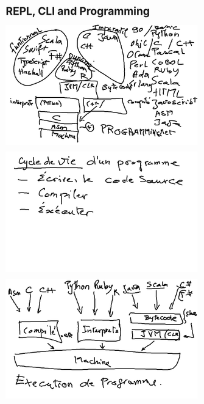 # REPL, CLI and Programming 


![alt tag](./images/Programming.png)

![alt tag](./images/LifeCycle.png)

![alt tag](./images/Execution.png)

